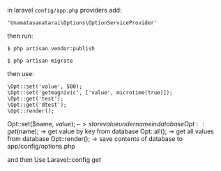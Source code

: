 in laravel `config/app.php` providers add:

`'Unamatasanatarai\Options\OptionServiceProvider'`

then run:

`$ php artisan vendor:publish`

`$ php artisan migrate`

then use:

```
\Opt::set('value', 500);
\Opt::set('getmagnivic', ['value', microtime(true)]);
\Opt::get('test');
\Opt::get('dtest');
\Opt::render();
```
Opt::set($name, $value); -> store value under name in database
Opt::get($name); -> get value by key from database
Opt::all(); -> get all values from database
Opt::render(); -> save contents of database to app/config/options.php

and then Use Laravel::config get

